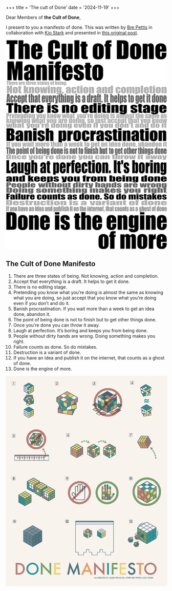 +++
title = 'The cult of Done'
date = '2024-11-19'
+++

Dear Members of **the Cult of Done**,

I present to you a manifesto of done. This was written by [Bre Pettis](https://medium.com/@bre) in collaboration with [Kio Stark](http://municipalarchive.wordpress.com/) and presented in [this original post](https://medium.com/@bre/the-cult-of-done-manifesto-724ca1c2ff13).

![Cult of Done](./cult-of-done.png)

## The Cult of Done Manifesto

1. There are three states of being. Not knowing, action and completion.
2. Accept that everything is a draft. It helps to get it done.
3. There is no editing stage.
4. Pretending you know what you’re doing is almost the same as knowing what you are doing, so just accept that you know what you’re doing even if you don’t and do it.
5. Banish procrastination. If you wait more than a week to get an idea done, abandon it.
6. The point of being done is not to finish but to get other things done.
7. Once you’re done you can throw it away.
8. Laugh at perfection. It’s boring and keeps you from being done.
9. People without dirty hands are wrong. Doing something makes you right.
10. Failure counts as done. So do mistakes.
11. Destruction is a variant of done.
12. If you have an idea and publish it on the internet, that counts as a ghost of done.
13. Done is the engine of more.

![Cult of Done - Rubik's poster](./cult-of-done-poster.png)
